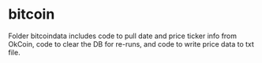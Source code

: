 # bitcoin

Folder bitcoindata includes code to pull date and price ticker info from OkCoin, code to clear the DB for re-runs, and code to write price data to txt file. 
